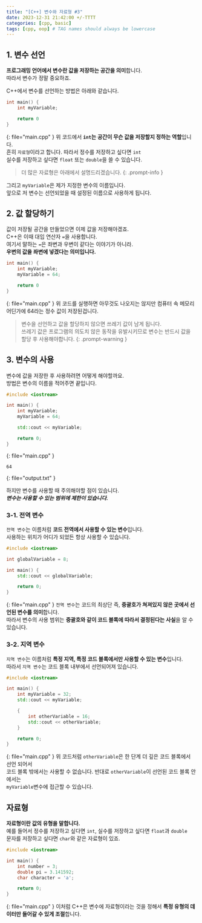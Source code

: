 ```yaml
---
title: "[C++] 변수와 자료형 #3"
date: 2023-12-31 21:42:00 +/-TTTT
categories: [cpp, basic]
tags: [cpp, oop] # TAG names should always be lowercase
---
```


## 1. 변수 선언

**프로그래밍 언어에서 변수란 값을 저장하는 공간을 의미**합니다.<br>
따라서 변수가 정말 중요하죠.

C++에서 변수를 선언하는 방법은 아래와 같습니다.

```cpp
int main() {
    int myVariable;

    return 0
}
```

{: file="main.cpp" }
위 코드에서 **`int`는 공간이 무슨 값을 저장할지 정하는 역할**입니다.<br>
흔히 `자료형`이라고 합니다. 따라서 정수를 저장하고 싶다면 `int`<br>
실수를 저장하고 싶다면 `float` 또는 `double`을 쓸 수 있습니다.<br>

> 더 많은 자료형은 아래에서 설명드리겠습니다.
> {: .prompt-info }

그리고 `myVariable`은 제가 지정한 변수의 이름입니다.<br>
앞으로 저 변수는 선언되었을 때 설정된 이름으로 사용하게 됩니다.

## 2. 값 할당하기

값이 저장될 공간을 만들었으면 이제 값을 저장해야겠죠.<br>
C++은 이때 대입 연산자 `=`을 사용합니다.<br>
여기서 말하는 `=`은 좌변과 우변이 같다는 이야기가 아니라.<br>
**우변의 값을 좌변에 넣겠다는 의미입니다.**

```cpp
int main() {
    int myVariable;
    myVariable = 64;

    return 0
}
```

{: file="main.cpp" }
위 코드를 실행하면 아무것도 나오지는 않지만 컴퓨터 속 메모리 어딘가에 64라는 정수 값이 저장된겁니다.

> 변수을 선언하고 값을 할당하지 않으면 쓰레기 값이 남게 됩니다.<br>
> 쓰레기 값은 프로그램의 의도치 않은 동작을 유발시키므로 변수는 반드시 값을 할당 후 사용해야합니다.
> {: .prompt-warning }

## 3. 변수의 사용

변수에 값을 저장한 후 사용하려면 어떻게 해야할까요.<br>
방법은 변수의 이름을 적어주면 끝입니다.

```cpp
#include <iostream>

int main() {
    int myVariable;
    myVariable = 64;

    std::cout << myVariable;

    return 0;
}
```

{: file="main.cpp" }

```
64
```

{: file="output.txt" }

하지만 변수를 사용할 때 주의해야할 점이 있습니다.<br>
**_변수는 사용할 수 있는 범위에 제한이 있습니다._**

### 3-1. 전역 변수

`전역 변수`는 이름처럼 **코드 전역에서 사용할 수 있는 변수**입니다.<br>
사용하는 위치가 어디가 되었든 항상 사용할 수 있습니다.

```cpp
#include <iostream>

int globalVariable = 8;

int main() {
    std::cout << globalVariable;

    return 0;
}
```

{: file="main.cpp" }
`전역 변수`는 코드의 최상단 즉, **중괄호가 쳐져있지 않은 곳에서 선언된 변수를 의미**합니다.<br>
따라서 변수의 사용 범위는 **중괄호와 같이 코드 블록에 따라서 결정된다는 사실**을 알 수 있습니다.

### 3-2. 지역 변수

`지역 변수`는 이름처럼 **특정 지역, 특정 코드 블록에서만 사용할 수 있는 변수**입니다.<br>
따라서 `지역 변수`는 코드 블록 내부에서 선언되어져 있습니다.

```cpp
#include <iostream>

int main() {
    int myVariable = 32;
    std::cout << myVariable;

    {
        int otherVariable = 16;
        std::cout << otherVariable;
    }

    return 0;
}
```

{: file="main.cpp" }
위 코드처럼 `otherVariable`은 한 단계 더 깊은 코드 블록에서 선언 되어서<br>
코드 블록 밖에서는 사용할 수 없습니다. 반대로 `otherVariable`이 선언된 코드 블록 안에서는<br>
`myVariable`변수에 접근할 수 있습니다.

## 자료형

**자료형이란 값의 유형을 말합니다.**<br>
예를 들어서 정수를 저장하고 싶다면 `int`, 실수를 저장하고 싶다면 `float`과 `double`<br>
문자를 저장하고 싶다면 `char`와 같은 자료형이 있죠.

```cpp
#include <iostream>

int main() {
    int number = 3;
    double pi = 3.141592;
    char character = 'a';

    return 0;
}
```

{: file="main.cpp" }
이처럼 C++은 변수에 자료형이라는 것을 정해서 **특정 유형의 데이터만 들어갈 수 있게 조절**합니다.
